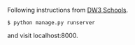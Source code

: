Following instructions from [DW3 Schools](https://www.w3schools.com/django/django_urls.php).

```
$ python manage.py runserver
```

and visit localhost:8000.